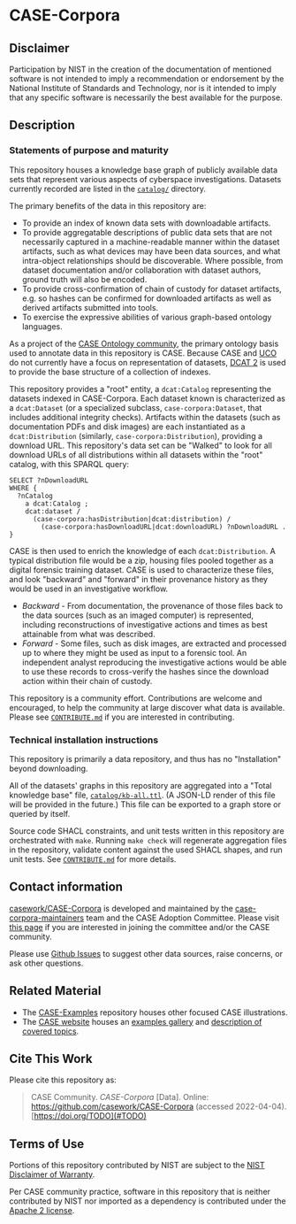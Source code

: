 # CASE-Corpora


## Disclaimer<a id="disclaimer"></a>

Participation by NIST in the creation of the documentation of mentioned software is not intended to imply a recommendation or endorsement by the National Institute of Standards and Technology, nor is it intended to imply that any specific software is necessarily the best available for the purpose.


## Description


### Statements of purpose and maturity

This repository houses a knowledge base graph of publicly available data sets that represent various aspects of cyberspace investigations.  Datasets currently recorded are listed in the [`catalog/`](catalog/#readme) directory.

The primary benefits of the data in this repository are:
* To provide an index of known data sets with downloadable artifacts.
* To provide aggregatable descriptions of public data sets that are not necessarily captured in a machine-readable manner within the dataset artifacts, such as what devices may have been data sources, and what intra-object relationships should be discoverable.  Where possible, from dataset documentation and/or collaboration with dataset authors, ground truth will also be encoded.
* To provide cross-confirmation of chain of custody for dataset artifacts, e.g. so hashes can be confirmed for downloaded artifacts as well as derived artifacts submitted into tools.
* To exercise the expressive abilities of various graph-based ontology languages.

As a project of the [CASE Ontology community](https://caseontology.org/), the primary ontology basis used to annotate data in this repository is CASE.  Because CASE and [UCO](https://unifiedcyberontology.org) do not currently have a focus on representation of datasets, [DCAT 2](https://www.w3.org/TR/vocab-dcat-2/) is used to provide the base structure of a collection of indexes.

This repository provides a "root" entity, a `dcat:Catalog` representing the datasets indexed in CASE-Corpora.  Each dataset known is characterized as a `dcat:Dataset` (or a specialized subclass, `case-corpora:Dataset`, that includes additional integrity checks).  Artifacts within the datasets (such as documentation PDFs and disk images) are each instantiated as a `dcat:Distribution` (similarly, `case-corpora:Distribution`), providing a download URL.  This repository's data set can be "Walked" to look for all download URLs of all distributions within all datasets within the "root" catalog, with this SPARQL query:

```sparql
SELECT ?nDownloadURL
WHERE {
  ?nCatalog
    a dcat:Catalog ;
    dcat:dataset /
      (case-corpora:hasDistribution|dcat:distribution) /
        (case-corpora:hasDownloadURL|dcat:downloadURL) ?nDownloadURL .
}
```

CASE is then used to enrich the knowledge of each `dcat:Distribution`.  A typical distribution file would be a zip, housing files pooled together as a digital forensic training dataset.  CASE is used to characterize these files, and look "backward" and "forward" in their provenance history as they would be used in an investigative workflow.

- *Backward* - From documentation, the provenance of those files back to the data sources (such as an imaged computer) is represented, including reconstructions of investigative actions and times as best attainable from what was described.
- *Forward* - Some files, such as disk images, are extracted and processed up to where they might be used as input to a forensic tool.  An independent analyst reproducing the investigative actions would be able to use these records to cross-verify the hashes since the download action within their chain of custody.

This repository is a community effort.  Contributions are welcome and encouraged, to help the community at large discover what data is available.  Please see [`CONTRIBUTE.md`](CONTRIBUTE.md) if you are interested in contributing.


### Technical installation instructions

This repository is primarily a data repository, and thus has no "Installation" beyond downloading.

All of the datasets' graphs in this repository are aggregated into a "Total knowledge base" file, [`catalog/kb-all.ttl`](catalog/kb-all.ttl).  (A JSON-LD render of this file will be provided in the future.)  This file can be exported to a graph store or queried by itself.

Source code SHACL constraints, and unit tests written in this repository are orchestrated with `make`.  Running `make check` will regenerate aggregation files in the repository, validate content against the used SHACL shapes, and run unit tests.  See [`CONTRIBUTE.md`](contribute.md#Testing) for more details.


## Contact information

[casework/CASE-Corpora](https://github.com/casework/CASE-Corpora/) is developed and maintained by the [case-corpora-maintainers](https://github.com/orgs/casework/teams/case-corpora-maintainers) team and the CASE Adoption Committee.  Please visit [this page](https://caseontology.org/contact.html) if you are interested in joining the committee and/or the CASE community.

Please use [Github Issues](https://github.com/casework/CASE-Corpora/issues) to suggest other data sources, raise concerns, or ask other questions.


## Related Material

* The [CASE-Examples](https://github.com/casework/CASE-Examples/) repository houses other focused CASE illustrations.
* The [CASE website](https://caseontology.org) houses an [examples gallery](https://caseontology.org/examples/) and [description of covered topics](https://caseontology.org/examples/topics.html).


## Cite This Work

Please cite this repository as:

> CASE Community.  *CASE-Corpora* [Data]. Online: <https://github.com/casework/CASE-Corpora> (accessed 2022-04-04).  [https://doi.org/TODO](#TODO)


## Terms of Use

Portions of this repository contributed by NIST are subject to the [NIST Disclaimer of Warranty](LICENSE.md).

Per CASE community practice, software in this repository that is neither contributed by NIST nor imported as a dependency is contributed under the [Apache 2 license](THIRD_PARTY_LICENSES.md).
